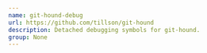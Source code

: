 ```yaml
---
name: git-hound-debug
url: https://github.com/tillson/git-hound
description: Detached debugging symbols for git-hound.
group: None
---
```

